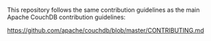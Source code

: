 This repository follows the same contribution guidelines as the
main Apache CouchDB contribution guidelines:

https://github.com/apache/couchdb/blob/master/CONTRIBUTING.md
